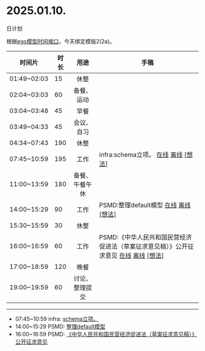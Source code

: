 # 2025.01.10.
日计划

根据[ego模型时间接口](https://gitee.com/hyg/blog/blob/master/timeflow.md)，今天绑定模版2(2a)。

| 时间片 | 时长 | 用途 | 手稿 |
| --- | --- | :---: | --- |
| 01:49~02:03 | 15 | 休整 |  |
| 02:04~03:03 | 60 | 备餐、运动 |  |
| 03:04~03:48 | 45 | 早餐 |  |
| 03:49~04:33 | 45 | 会议、自习 |  |
| 04:34~07:43 | 190 | 休整 |  |
| 07:45~10:59 | 195 | 工作 | infra:schema立项。 [在线](http://simp.ly/p/3GXNTh) [离线](../../draft/2025/20250110074500.md) <a href="mailto:huangyg@mars22.com?subject=关于2025.01.10.[infra:schema立项。]任务&body=日期: 20250110%0D%0A序号: 5%0D%0A手稿:../../draft/2025/20250110074500.md%0D%0A---请勿修改邮件主题及以上内容 从下一行开始写您的想法---%0D%0A">[想法]</a> |
| 11:00~13:59 | 180 | 备餐、午餐午休 |  |
| 14:00~15:29 | 90 | 工作 | PSMD:整理default模型 [在线](http://simp.ly/p/lsBYG9) [离线](../../draft/2025/20250110140000.md) <a href="mailto:huangyg@mars22.com?subject=关于2025.01.10.[PSMD:整理default模型]任务&body=日期: 20250110%0D%0A序号: 7%0D%0A手稿:../../draft/2025/20250110140000.md%0D%0A---请勿修改邮件主题及以上内容 从下一行开始写您的想法---%0D%0A">[想法]</a> |
| 15:30~15:59 | 30 | 休整 |  |
| 16:00~16:59 | 60 | 工作 | PSMD:《中华人民共和国民营经济促进法（草案征求意见稿）》公开征求意见 [在线](http://simp.ly/p/MpcbHD) [离线](../../draft/2025/20250110160000.md) <a href="mailto:huangyg@mars22.com?subject=关于2025.01.10.[PSMD:《中华人民共和国民营经济促进法（草案征求意见稿）》公开征求意见]任务&body=日期: 20250110%0D%0A序号: 9%0D%0A手稿:../../draft/2025/20250110160000.md%0D%0A---请勿修改邮件主题及以上内容 从下一行开始写您的想法---%0D%0A">[想法]</a> |
| 17:00~18:59 | 120 | 晚餐 |  |
| 19:00~19:59 | 60 | 讨论、整理提交 |  |

---

- 07:45~10:59	infra: [schema立项。](../../draft/2025/20250110.01.md)
- 14:00~15:29	PSMD: [整理default模型](../../draft/2025/20250110.02.md)
- 16:00~16:59	PSMD: [《中华人民共和国民营经济促进法（草案征求意见稿）》公开征求意见](../../draft/2025/20250110.03.md)
